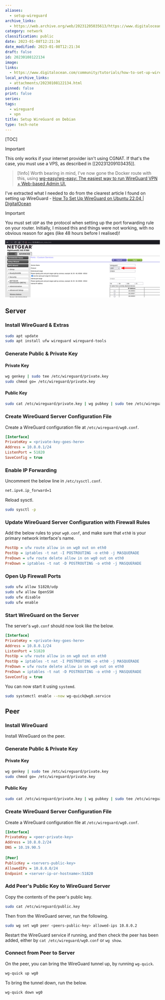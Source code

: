 ```yaml
---
aliases:
  - setup-wireguard
archive_links:
  - https://web.archive.org/web/20231205035613/https://www.digitalocean.com/community/tutorials/how-to-set-up-wireguard-on-ubuntu-22-04
category: network
classification: public
date: 2023-01-08T12:21:34
date_modified: 2023-01-08T12:21:34
draft: false
id: 20230108122134
image: 
links:
  - https://www.digitalocean.com/community/tutorials/how-to-set-up-wireguard-on-ubuntu-22-04
local_archive_links:
  - attachments/20230108122134.html
pinned: false
print: false
series: 
tags:
  - wireguard
  - vpn
title: Setup WireGuard on Debian
type: tech-note
---
```


[TOC]

> [!important]
> This only works if your internet provider isn't using CGNAT. If that's the case, you must use a VPS, as described in [[20231209103435]].

> [!info]
> Worth bearing in mind, I've now gone the Docker route with this, using [wg-easy/wg-easy: The easiest way to run WireGuard VPN + Web-based Admin UI.](https://github.com/wg-easy/wg-easy)

I've extracted what I needed to do from the clearest article I found on setting up WireGuard - [How To Set Up WireGuard on Ubuntu 22.04 | DigitalOcean](https://www.digitalocean.com/community/tutorials/how-to-set-up-wireguard-on-ubuntu-22-04) 

> [!important]
> You must set `UDP` as the protocol when setting up the port forwarding rule on your router. Initially, I missed this and things were not working, with no obvious reason for ages (like 48 hours before I realised)!

![](attachments/20230108122134.png)

## Server

### Install WireGuard & Extras

```sh
sudo apt update
sudo apt install ufw wireguard wireguard-tools
```

### Generate Public & Private Key

#### Private Key

```sh
wg genkey | sudo tee /etc/wireguard/private.key
sudo chmod go= /etc/wireguard/private.key
```

#### Public Key

```sh
sudo cat /etc/wireguard/private.key | wg pubkey | sudo tee /etc/wireguard/public.key
```

### Create WireGuard Server Configuration File

Create a WireGuard configuration file at `/etc/wireguard/wg0.conf`.

```ini
[Interface]
PrivateKey = <private-key-goes-here>
Address = 10.8.0.1/24
ListenPort = 51820
SaveConfig = true
```

### Enable IP Forwarding

Uncomment the below line in `/etc/sysctl.conf`.

```sh
net.ipv4.ip_forward=1
```

Reload sysctl.

```sh
sudo sysctl -p
```

### Update WireGuard Server Configuration with Firewall Rules

Add the below rules to your `wg0.conf`, and make sure that `eth0` is your primary network interface's name.

```ini
PostUp = ufw route allow in on wg0 out on eth0
PostUp = iptables -t nat -I POSTROUTING -o eth0 -j MASQUERADE
PreDown = ufw route delete allow in on wg0 out on eth0
PreDown = iptables -t nat -D POSTROUTING -o eth0 -j MASQUERADE
```

### Open Up Firewall Ports

```sh
sudo ufw allow 51820/udp
sudo ufw allow OpenSSH
sudo ufw disable
sudo ufw enable
```

### Start WireGuard on the Server

The server's `wg0.conf` should now look like the below.

```ini
[Interface]
PrivateKey = <private-key-goes-here>
Address = 10.8.0.1/24
ListenPort = 51820
PostUp = ufw route allow in on wg0 out on eth0
PostUp = iptables -t nat -I POSTROUTING -o eth0 -j MASQUERADE
PreDown = ufw route delete allow in on wg0 out on eth0
PreDown = iptables -t nat -D POSTROUTING -o eth0 -j MASQUERADE
SaveConfig = true
```

You can now start it using `systemd`.

```sh
sudo systemctl enable --now wg-quick@wg0.service
```

## Peer

### Install WireGuard

Install WireGuard on the peer.

### Generate Public & Private Key

#### Private Key

```sh
wg genkey | sudo tee /etc/wireguard/private.key
sudo chmod go= /etc/wireguard/private.key
```

#### Public Key

```sh
sudo cat /etc/wireguard/private.key | wg pubkey | sudo tee /etc/wireguard/public.key
```

### Create WireGuard Server Configuration File

Create a WireGuard configuration file at `/etc/wireguard/wg0.conf`.

```ini
[Interface]
PrivateKey = <peer-private-key>
Address = 10.8.0.2/24
DNS = 10.19.90.5

[Peer]
PublicKey = <servers-public-key>
AllowedIPs = 10.8.0.0/24
Endpoint = <server-ip-or-hostname>:51820
```

### Add Peer's Public Key to WireGuard Server

Copy the contents of the peer's public key.

```sh
sudo cat /etc/wireguard/public.key
```

Then from the WireGuard server, run the following.

```sh
sudo wg set wg0 peer <peers-public-key> allowed-ips 10.8.0.2
```

Restart the WireGuard service if running, and then check the peer has been added, either by `cat /etc/wireguard/wg0.conf` or `wg show`.

### Connect from Peer to Server

On the peer, you can bring the WireGuard tunnel up, by running `wg-quick`.

```sh
wg-quick up wg0
```

To bring the tunnel down, run the below.

```sh
wg-quick down wg0
```
